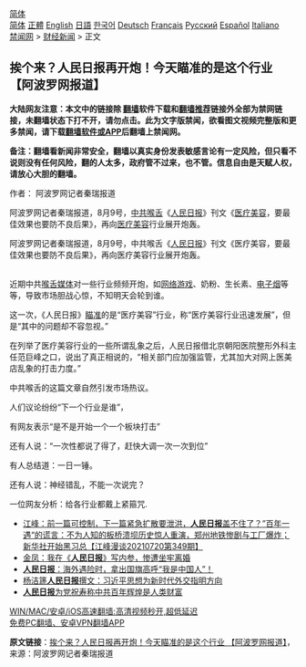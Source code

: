  <!-- 面包屑导航 --> <div class="breadcrumb"><!-- GTranslate: https://gtranslate.io/ -->  <div class="switcher notranslate">  <div class="selected">  <a href="#" onclick="return false;"> 简体</a>  </div>  <div class="option">  <a href="https://www.bannedbook.org" onclick="doGTranslate('zh-CN|zh-CN');jQuery('div.switcher div.selected a').html(jQuery(this).html());return false;" title="简体中文" class="nturl selected"> 简体</a>  <a href="https://www.bannedbook.org/zh-tw/" onclick="doGTranslate('zh-CN|zh-TW');jQuery('div.switcher div.selected a').html(jQuery(this).html());return false;" title="繁體中文" class="nturl"> 正體</a>  <a href="https://www.bannedbook.org/en/" onclick="doGTranslate('zh-CN|en');jQuery('div.switcher div.selected a').html(jQuery(this).html());return false;" title="English" class="nturl"> English</a>  <a href="https://www.bannedbook.org/ja/" onclick="doGTranslate('zh-CN|ja');jQuery('div.switcher div.selected a').html(jQuery(this).html());return false;" title="日本語" class="nturl"> 日語</a>  <a href="https://www.bannedbook.org/ko/" onclick="doGTranslate('zh-CN|ko');jQuery('div.switcher div.selected a').html(jQuery(this).html());return false;" title="한국어" class="nturl"> 한국어</a>  <a href="https://www.bannedbook.org/de/" onclick="doGTranslate('zh-CN|de');jQuery('div.switcher div.selected a').html(jQuery(this).html());return false;" title="Deutsch" class="nturl"> Deutsch</a>  <a href="https://www.bannedbook.org/fr/" onclick="doGTranslate('zh-CN|fr');jQuery('div.switcher div.selected a').html(jQuery(this).html());return false;" title="Français" class="nturl"> Français</a>  <a href="https://www.bannedbook.org/ru/" onclick="doGTranslate('zh-CN|ru');jQuery('div.switcher div.selected a').html(jQuery(this).html());return false;" title="Русский" class="nturl"> Русский</a>  <a href="https://www.bannedbook.org/es/" onclick="doGTranslate('zh-CN|es');jQuery('div.switcher div.selected a').html(jQuery(this).html());return false;" title="Español" class="nturl"> Español</a>  <a href="https://www.bannedbook.org/it/" onclick="doGTranslate('zh-CN|it');jQuery('div.switcher div.selected a').html(jQuery(this).html());return false;" title="Italiano" class="nturl"> Italiano</a>  </div>  </div>      <div class='breadcrumb-sub'><!-- Breadcrumb NavXT 6.3.0 --> <a href="https://www.bannedbook.org/" class="home">禁闻网</a> &gt; <a href="https://www.bannedbook.org/bnews/finance/" class="category">财经新闻</a> &gt; 正文</div></div><h2>挨个来？人民日报再开炮！今天瞄准的是这个行业 【阿波罗网报道】</h2> <p class="notice"><b>大陆网友注意：本文中的链接除 <a href="https://github.com/bannedbook/fanqiang" >翻墙</a>软件下载和<a href="https://github.com/killgcd/justmysocks/blob/master/README.md">翻墙推荐</a>链接外全部为禁网链接，未翻墙状态下打不开，请勿点击。此为文字版禁闻，欲看图文视频完整版和更多禁闻，请下载<a href="https://github.com/bannedbook/fanqiang">翻墙软件或APP</a>后翻墙上禁闻网。</p><p>备注：翻墙看新闻非常安全，翻墙以真实身份发表敏感言论有一定风险，但只看不说则没有任何风险，翻的人太多，政府管不过来，也不管。信息自由是天赋人权，请放心大胆的翻墙。</b></p>  <div class="entry"> <p>作者： 阿波罗网记者秦瑞报道</p> <p id="summary">阿波罗网记者秦瑞报道，8月9号，<a href="https://www.bannedbook.org/bnews/tag/%e4%b8%ad%e5%85%b1%e5%96%89%e8%88%8c/" class="st_tag internal_tag" rel="tag" title="标签 中共喉舌 下的日志">中共喉舌</a>《<span class='wp_keywordlink'><a href="https://www.bannedbook.org/forum2/topic109.html" title="透视人民日报" target="_blank">人民日报</a></span>》刊文《<a href="https://www.bannedbook.org/bnews/tag/%E5%8C%BB%E7%96%97/" class="st_tag internal_tag" rel="tag" title="标签 医疗 下的日志">医疗</a><a href="https://www.bannedbook.org/bnews/tag/%e7%be%8e%e5%ae%b9/" class="st_tag internal_tag" rel="tag" title="标签 美容 下的日志">美容</a>，要最佳效果也要防不良后果》，再向<a href="https://www.bannedbook.org/bnews/tag/%E5%8C%BB%E7%96%97%E7%BE%8E%E5%AE%B9/" class="st_tag internal_tag" rel="tag" title="标签 医疗美容 下的日志">医疗美容</a>行业展开炮轰。</p> <p>阿波罗网记者秦瑞报道，8月9号，中共喉舌《<a href="https://www.bannedbook.org/bnews/tag/%e4%ba%ba%e6%b0%91%e6%97%a5%e6%8a%a5/" class="st_tag internal_tag" rel="tag" title="标签 人民日报 下的日志">人民日报</a>》刊文《医疗美容，要最佳效果也要防不良后果》，再向医疗美容行业展开炮轰。</p>  <p><br />近期中共<a href="https://www.bannedbook.org/bnews/tag/%E5%96%89%E8%88%8C%E5%AA%92%E4%BD%93/" class="st_tag internal_tag" rel="tag" title="标签 喉舌媒体 下的日志">喉舌媒体</a>对一些行业频频开炮，如<a href="https://www.bannedbook.org/bnews/tag/%E7%BD%91%E7%BB%9C%E6%B8%B8%E6%88%8F/" class="st_tag internal_tag" rel="tag" title="标签 网络游戏 下的日志">网络游戏</a>、奶粉、生长素、<a href="https://www.bannedbook.org/bnews/tag/%E7%94%B5%E5%AD%90%E7%83%9F/" class="st_tag internal_tag" rel="tag" title="标签 电子烟 下的日志">电子烟</a>等等，导致市场胆战心惊，不知明天会轮到谁。</p> <p>这一次，《人民日报》<a href="https://www.bannedbook.org/bnews/tag/%E7%9E%84%E5%87%86/" class="st_tag internal_tag" rel="tag" title="标签 瞄准 下的日志">瞄准</a>的是“医疗美容”行业，称“医疗美容行业迅速发展”，但是“其中的问题却不容忽视。”</p> <p>在列举了医疗美容行业的一些所谓乱象之后，人民日报借北京朝阳医院整形外科主任范巨峰之口，说出了真正相说的，“相关部门应加强监管，尤其加大对网上医美店乱象的打击力度。”</p>  <p>中共喉舌的这篇文章自然引发市场热议。</p> <p>人们议论纷纷“下一个行业是谁”，</p> <p>有网友表示“是不是开始一个一个板块打击”</p>  <p>还有人说：“一次性都说了得了，赶快大调一次一次到位”</p> <p>有人总结道：一日一锤。</p> <p>还有人说：神经错乱，不能一次说完？</p>  <p>一位网友分析：给各行业都戴上紧箍咒.</p> <ul class='op-related-articles' title='相关阅读'> <li><a href='https://www.bannedbook.org/bnews/cbnews/20210721/1591221.html' target='_blank'>江峰：前一篇可控制，下一篇紧急扩散要泄洪，<b>人民日报</b>盖不住了？”百年一遇“的谎言：不为人知的板桥溃坝历史惊人重演，郑州地铁惨剧与工厂爆炸；新华社开始黑习总【江峰漫谈20210720第349期】</a></li> <li><a href='https://www.bannedbook.org/bnews/baitai/20210721/1590910.html' target='_blank'>金凤：我在《<b>人民日报</b>》写内参，惨遭坐牢离婚</a></li> <li><a href='https://www.bannedbook.org/bnews/bannedvideo/20210713/1586055.html' target='_blank'><b>人民日报</b>：海外遇险时，拿出国旗高呼“我是中国人”！</a></li> <li><a href='https://www.bannedbook.org/bnews/baitai/20210703/1579768.html' target='_blank'>杨洁篪<b>人民日报</b>撰文：习近平思想为新时代外交指明方向</a></li> <li><a href='https://www.bannedbook.org/bnews/baitai/20210629/1576927.html' target='_blank'><b>人民日报</b>为党祝寿称中共百年辉煌是人类财富</a></li> </ul> <p class="texttj"> <a href="https://github.com/bannedbook/fanqiang/wiki/V2ray%E6%9C%BA%E5%9C%BA" target="_blank">WIN/MAC/安卓/iOS高速翻墙:高清视频秒开,超低延迟</a><br/> <a href="https://github.com/bannedbook/fanqiang/wiki/%E7%A6%81%E9%97%BB%E7%BD%91%E5%AE%89%E5%8D%93%E7%BF%BB%E5%A2%99%E6%96%B0%E9%97%BBAPP" target="_blank">免费PC翻墙、安卓VPN翻墙APP</a></p><p> <b>原文链接</b>：<a class="src_link" href="https://www.aboluowang.com/2021/0809/1630423.html" target="_blank">挨个来？人民日报再开炮！今天瞄准的是这个行业 【阿波罗网报道】</a>，来源：阿波罗网记者秦瑞报道 </p><a name='sharetosocial'></a>  <div style="margin-bottom:5px;padding-bottom:5px;clear:both"> <div id="archive-pix-1" class="banner-ads"> <!-- AuctionX Display platform tag START --> <div id="26318x728x90x621x_ADSLOT2" clicktrack="%%CLICK_URL_ESC%%"></div> <!-- AuctionX Display platform tag END --> </div> <div id="archive-pix-2" class="banner-ads"> <!-- AuctionX Display platform tag START --> <div id="26315x300x250x621x_ADSLOT2" clicktrack="%%CLICK_URL_ESC%%"></div> <!-- AuctionX Display platform tag END --> </div> </div>  <div id="archive-pix-1" class="banner-ads"> <!-- AuctionX Display platform tag START --> <div id="26318x728x90x621x_ADSLOT3" clicktrack="%%CLICK_URL_ESC%%"></div> <!-- AuctionX Display platform tag END --> </div> </div><!--END ENTRY--> 